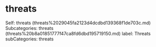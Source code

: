 # threats

Self: threats (threats%2029045fa2123d4dcdbd139368f1de703c.md)
Subcategories: threats (threats%20b8a01851777f47ca8fd6dbd195719150.md)
label: Threats
subCategories: threats
